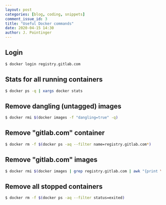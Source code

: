 ```yaml
---
layout: post
categories: [blog, coding, snippets]
comment_issue_id: 3
title: "Useful Docker commands"
date: 2020-04-15 14:30
author: J. Pointinger
---
```


## Login

```bash
$ docker login registry.gitlab.com
```

## Stats for all running containers

```bash
$ docker ps -q | xargs docker stats
```

## Remove dangling (untagged) images

```bash
$ docker rmi $(docker images -f "dangling=true" -q)
```

## Remove "gitlab.com" container

```bash
$ docker rm -f $(docker ps -aq --filter name=registry.gitlab.com*)
```

## Remove "gitlab.com" images

```bash
$ docker rmi $(docker images | grep registry.gitlab.com | awk "{print \$3}")
```

## Remove all stopped containers

```bash
$ docker rm -f $(docker ps -aq --filter status=exited)
```